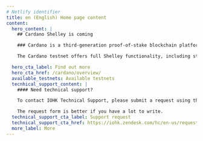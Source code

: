 ```yaml
---
# Netlify identifier
title: en (English) Home page content
content:
  hero_content: |
    ## Cardano Shelley is coming

    ### Cardano is a third-generation proof-of-stake blockchain platform and home to the ada cryptocurrency. TThe Cardano testnet sits at the vanguard of the network's development. It provides a sandboxed environment for continuing innovation, harnessing the power of our community to iterate and improve.

    The Cardano testnet offers full Shelley functionality, including stake pools, stake delegation, and decentralization. The testnet is now open for any stake pool operator who wishes to come on board, as we prepare to launch Shelley on the Cardano mainnet.

  hero_cta_label: Find out more
  hero_cta_href: /cardano/overview/
  available_testnets: Available testnets
  tecnhical_support_content: |
    #### Need technical support?

    To contact IOHK Technical Support, please submit a request using the Submit a request form. You can also click on the Support button at the bottom right of your screen.

    The request form is better if you have a lot to write.
  technical_support_cta_label: Support request
  technical_support_cta_href: https://iohk.zendesk.com/hc/en-us/requests/new/
  more_label: More
---
```

